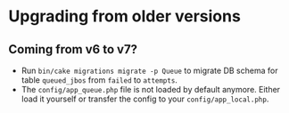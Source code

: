 # Upgrading from older versions

## Coming from v6 to v7?
- Run `bin/cake migrations migrate -p Queue` to migrate DB schema for table `queued_jbos` from `failed` to `attempts`.
- The `config/app_queue.php` file is not loaded by default anymore. Either load it yourself or transfer the config to your `config/app_local.php`.
